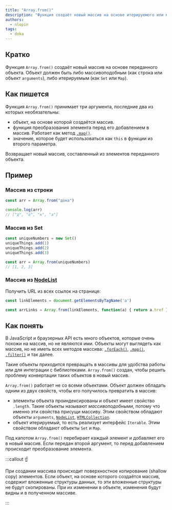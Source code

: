 ```yaml
---
title: "Array.from()"
description: "Функция создаёт новый массив на основе итерируемого или массивоподобного объекта"
authors:
  - nlopin
tags:
  - doka
---
```


## Кратко

Функция `Array.from()` создаёт новый массив на основе переданного объекта. Объект должен быть либо массивоподобным (как строка или объект `arguments`), либо итерируемым (как `Set` или `Map`).

## Как пишется

Функция `Array.from()` принимает три аргумента, последние два из которых необязательны:

- объект, на основе которой создаётся массив.
- функция преобразования элемента перед его добавлением в массив. Работает как метод [`.map()`](/js/array-map).
- значение, которое будет использоваться как `this` в функции из второго параметра.

Возвращает новый массив, составленный из элементов переданного объекта.

## Пример

### Массив из строки

```js
const arr = Array.from("дока")

console.log(arr)
// ["д", "о", "к", "а"]
```

### Массив из Set

```js
const uniqueNumbers = new Set()
uniqueThings.add(1)
uniqueThings.add(2)
uniqueThings.add(3)

const arr = Array.from(uniqueNumbers)
// [1, 2, 3]
```

### Массив из [NodeList](/js/collection-and-nodelist)

Получить URL из всех ссылок на странице:

```js
const linkElements = document.getElementsByTagName('a')

const arrLinks = Array.from(linkElements, function(a) { return a.href })
```

## Как понять

В JavaScript и браузерных API есть много объектов, которые очень похожи на массив, но не являются ими. Объекты могут выглядеть как массив, но не иметь всех методов массива: [`.forEach()`](/js/array-foreach), [`.map()`](/js/array-map), [`.filter()`](/js/array-filter) и так далее.

Такие объекты приходится превращать в массивы для удобства работы или для интеграции с библиотеками. `Array.from()` создан, чтобы решить проблему конвертации таких объектов в новый массив.

`Array.from()` работает не со всеми объектами. Объект должен обладать одним из двух свойств, чтобы его получилось превратить в массив:

- элементы объекта проиндексированы и объект имеет свойство `.length`. Такие объекты называют _массивоподобными_, потому что именно эти свойства присущи массиву. Этим свойством обладают объекты `arguments`, [`NodeList`](/js/collection-and-nodelist), [`HTMLCollection`](/js/collection-and-nodelist).
- объект итерируемый, то есть реализует интерфейс `Iterable`. Этим свойством обладают объекты `Set` и `Map`.

Под капотом `Array.from()` перебирает каждый элемент и добавляет его в новый массив. Если передан второй аргумент, то перед добавлением происходит преобразование элемента.

:::callout ☝️

При создании массива происходит поверхностное копирование (shallow copy) элементов. Если объект, на основе которого создаётся массив, содержит вложенные структуры данных, то эти вложенные структуры не будут скопированы. При их изменении в объекте, изменения будут видны и в полученном массиве.

:::

